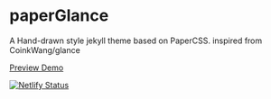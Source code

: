 # paperGlance
A Hand-drawn style jekyll theme based on PaperCSS.   inspired from  CoinkWang/glance

[Preview Demo](https://paperglance.netlify.app/)

[![Netlify Status](https://api.netlify.com/api/v1/badges/78498c72-9c82-48f3-8c00-38d214b448c8/deploy-status)](https://app.netlify.com/sites/paperglance/deploys)
